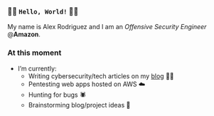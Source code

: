 ### 👋🏻 `Hello, World!` 👋🏻

My name is Alex Rodriguez and I am an *Offensive Security Engineer* @**Amazon**.

### At this moment
- I’m currently:
  - Writing cybersecurity/tech articles on my [blog](https://bin3xish477.medium.com/) ✍🏻
  - Pentesting web apps hosted on AWS ☁️
  - Hunting for bugs 🕷️
  - Brainstorming blog/project ideas 🧠
